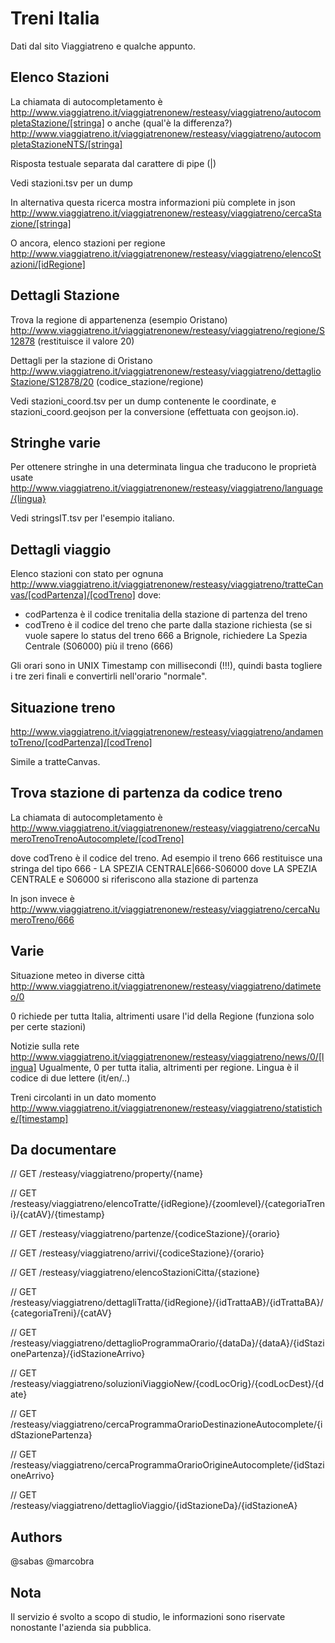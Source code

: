 Treni Italia
========

Dati dal sito Viaggiatreno e qualche appunto.

Elenco Stazioni
---------------
La chiamata di autocompletamento è
http://www.viaggiatreno.it/viaggiatrenonew/resteasy/viaggiatreno/autocompletaStazione/[stringa]
o anche (qual'è la differenza?)
http://www.viaggiatreno.it/viaggiatrenonew/resteasy/viaggiatreno/autocompletaStazioneNTS/[stringa]

Risposta testuale separata dal carattere di pipe (|)

Vedi stazioni.tsv per un dump

In alternativa questa ricerca mostra informazioni più complete in json
http://www.viaggiatreno.it/viaggiatrenonew/resteasy/viaggiatreno/cercaStazione/[stringa]

O ancora, elenco stazioni per regione
http://www.viaggiatreno.it/viaggiatrenonew/resteasy/viaggiatreno/elencoStazioni/[idRegione]

Dettagli Stazione
-----------------
Trova la regione di appartenenza (esempio Oristano)
http://www.viaggiatreno.it/viaggiatrenonew/resteasy/viaggiatreno/regione/S12878 (restituisce il valore 20)

Dettagli per la stazione di Oristano
http://www.viaggiatreno.it/viaggiatrenonew/resteasy/viaggiatreno/dettaglioStazione/S12878/20
(codice_stazione/regione)

Vedi stazioni_coord.tsv per un dump contenente le coordinate, e stazioni_coord.geojson per la conversione (effettuata con geojson.io).

Stringhe varie
-------
Per ottenere stringhe in una determinata lingua che traducono le proprietà usate
http://www.viaggiatreno.it/viaggiatrenonew/resteasy/viaggiatreno/language/{lingua}

Vedi stringsIT.tsv per l'esempio italiano.


Dettagli viaggio
----------------
Elenco stazioni con stato per ognuna
http://www.viaggiatreno.it/viaggiatrenonew/resteasy/viaggiatreno/tratteCanvas/[codPartenza]/[codTreno]
dove:
- codPartenza è il codice trenitalia della stazione di partenza del treno
- codTreno è il codice del treno che parte dalla stazione richiesta
(se si vuole sapere lo status del treno 666 a Brignole, richiedere La Spezia Centrale (S06000) più il treno (666)

Gli orari sono in UNIX Timestamp con millisecondi (!!!), quindi basta togliere i tre zeri finali e convertirli nell'orario "normale".

Situazione treno
---------

http://www.viaggiatreno.it/viaggiatrenonew/resteasy/viaggiatreno/andamentoTreno/[codPartenza]/[codTreno]

Simile a tratteCanvas.

Trova stazione di partenza da codice treno
-----------
La chiamata di autocompletamento è
http://www.viaggiatreno.it/viaggiatrenonew/resteasy/viaggiatreno/cercaNumeroTrenoTrenoAutocomplete/[codTreno]

dove codTreno è il codice del treno. Ad esempio il treno 666 restituisce una stringa del tipo
666 - LA SPEZIA CENTRALE|666-S06000
dove LA SPEZIA CENTRALE e S06000 si riferiscono alla stazione di partenza

In json invece è
http://www.viaggiatreno.it/viaggiatrenonew/resteasy/viaggiatreno/cercaNumeroTreno/666

Varie
-------
Situazione meteo in diverse città
http://www.viaggiatreno.it/viaggiatrenonew/resteasy/viaggiatreno/datimeteo/0

0 richiede per tutta Italia, altrimenti usare l'id della Regione (funziona solo per certe stazioni)

Notizie sulla rete
http://www.viaggiatreno.it/viaggiatrenonew/resteasy/viaggiatreno/news/0/[lingua]
Ugualmente, 0 per tutta italia, altrimenti per regione. Lingua è il codice di due lettere (it/en/..)

Treni circolanti in un dato momento
http://www.viaggiatreno.it/viaggiatrenonew/resteasy/viaggiatreno/statistiche/[timestamp]

Da documentare
-------------

// GET /resteasy/viaggiatreno/property/{name}

// GET /resteasy/viaggiatreno/elencoTratte/{idRegione}/{zoomlevel}/{categoriaTreni}/{catAV}/{timestamp}

// GET /resteasy/viaggiatreno/partenze/{codiceStazione}/{orario}

// GET /resteasy/viaggiatreno/arrivi/{codiceStazione}/{orario}

// GET /resteasy/viaggiatreno/elencoStazioniCitta/{stazione}

// GET /resteasy/viaggiatreno/dettagliTratta/{idRegione}/{idTrattaAB}/{idTrattaBA}/{categoriaTreni}/{catAV}

// GET /resteasy/viaggiatreno/dettaglioProgrammaOrario/{dataDa}/{dataA}/{idStazionePartenza}/{idStazioneArrivo}

// GET /resteasy/viaggiatreno/soluzioniViaggioNew/{codLocOrig}/{codLocDest}/{date}

// GET /resteasy/viaggiatreno/cercaProgrammaOrarioDestinazioneAutocomplete/{idStazionePartenza}

// GET /resteasy/viaggiatreno/cercaProgrammaOrarioOrigineAutocomplete/{idStazioneArrivo}

// GET /resteasy/viaggiatreno/dettaglioViaggio/{idStazioneDa}/{idStazioneA}

Authors
-------
@sabas
@marcobra

Nota
----
Il servizio é svolto a scopo di studio, le informazioni sono riservate nonostante l'azienda sia pubblica.